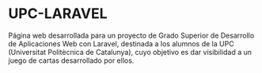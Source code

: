 # UPC-LARAVEL
Página web desarrollada para un proyecto de Grado Superior de Desarrollo de Aplicaciones Web con Laravel, destinada a los alumnos de la UPC (Universitat Politècnica de Catalunya), cuyo objetivo es dar visibilidad a un juego de cartas desarrollado por ellos.
